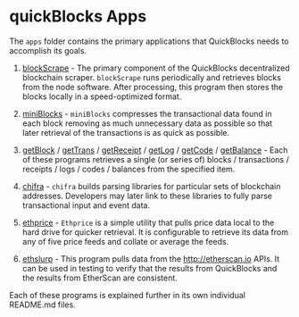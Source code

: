 # quickBlocks Apps

The `apps` folder contains the primary applications that QuickBlocks needs to accomplish its goals.

1. [blockScrape](blockScrape) - The primary component of the QuickBlocks decentralized blockchain scraper. `blockScrape` runs periodically and retrieves blocks from the node software. After processing, this program then stores the blocks locally in a speed-optimized format.

2. [miniBlocks](miniBlocks) - `miniBlocks` compresses the transactional data found in each block removing as much unnecessary data as possible so that later retrieval of the transactions is as quick as possible.

3. [getBlock](getBlock) / [getTrans](getTrans) / [getReceipt](getReceipt) / [getLog](getLog) / [getCode](getCode) / [getBalance](getBalance) - Each of these programs retrieves a single (or series of) blocks / transactions / receipts / logs / codes / balances from the specified item.

4. [chifra](chifra) - `chifra` builds parsing libraries for particular sets of blockchain addresses. Developers may later link to these libraries to fully parse transactional input and event data.

5. [ethprice](ethprice) - `Ethprice` is a simple utility that pulls price data local to the hard drive for quicker retrieval. It is configurable to retrieve its data from any of five price feeds and collate or average the feeds.

6. [ethslurp](ethslurp) - This program pulls data from the http://etherscan.io APIs. It can be used in testing to verify that the results from QuickBlocks and the results from EtherScan are consistent.

Each of these programs is explained further in its own individual README.md files.
